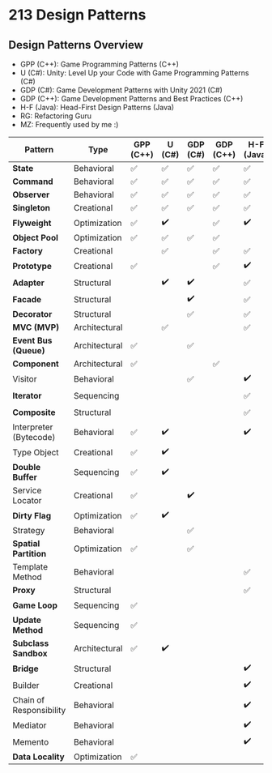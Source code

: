 # 213 Design Patterns 

## Design Patterns Overview

- GPP (C++): Game Programming Patterns (C++)
- U (C#): Unity: Level Up your Code with Game Programming Patterns (C#)
- GDP (C#): Game Development Patterns with Unity 2021 (C#)
- GDP (C++): Game Development Patterns and Best Practices (C++)
- H-F (Java): Head-First Design Patterns (Java)
- RG: Refactoring Guru
- MZ: Frequently used by me :)

| Pattern                 | Type          | GPP (C++) | U (C#) | GDP (C#) | GDP (C++) | H-F (Java) | RG | MZ |
|-------------------------|---------------|-----------|--------|----------|-----------|------------|----|----|
| **State**               | Behavioral    | ✅         | ✅      | ✅        | ✅         | ✅          | ✅  | ✅  |
| **Command**             | Behavioral    | ✅         | ✅      | ✅        | ✅         | ✅          | ✅  | ✅  |
| **Observer**            | Behavioral    | ✅         | ✅      | ✅        | ✅         | ✅          | ✅  | ✅  |
| **Singleton**           | Creational    | ✅         | ✅      | ✅        | ✅         | ✅          | ✅  |    |
| **Flyweight**           | Optimization  | ✅         | ✔️     |          | ✅         | ✔️         | ✅  | ✅  |
| **Object Pool**         | Optimization  | ✅         | ✅      | ✅        | ✅         |            |    | ✅  |
| **Factory**             | Creational    |           | ✅      |          | ✅         | ✅          | ✅  | ✅  |
| **Prototype**           | Creational    | ✅         |        |          | ✅         | ✔️         | ✅  | ✅  |
| **Adapter**             | Structural    |           | ✔️     | ✔️       |           | ✅          | ✅  | ✅  |
| **Facade**              | Structural    |           |        | ✔️       |           | ✅          | ✅  | ✅  |
| **Decorator**           | Structural    |           |        | ✅        |           | ✅          | ✅  |    |
| **MVC (MVP)**           | Architectural |           | ✅      |          |           | ✅          |    | ✅  |
| **Event Bus (Queue)**   | Architectural | ✅         |        | ✅        |           |            |    | ✅  |
| **Component**           | Architectural | ✅         |        |          | ✅         |            |    | ✅  |
| Visitor                 | Behavioral    |           |        | ✅        |           | ✔️         | ✅  |    |
| **Iterator**            | Sequencing    |           |        |          |           | ✅          | ✅  | ✔️ |
| **Composite**           | Structural    |           |        |          |           | ✅          | ✅  | ✔️ |
| Interpreter (Bytecode)  | Behavioral    | ✅         | ✔️     |          |           | ✔️         |    |    |
| Type Object             | Creational    | ✅         | ✔️     |          |           |            |    | ✔️ |
| **Double Buffer**       | Sequencing    | ✅         | ✔️     |          |           |            |    | ✔️ |
| Service Locator         | Creational    | ✅         |        | ✔️       |           |            |    | ✔️ |
| **Dirty Flag**          | Optimization  | ✅         | ✔️     |          |           |            |    | ✔️ |
| Strategy                | Behavioral    |           |        | ✅        |           |            | ✅  |    |
| **Spatial Partition**   | Optimization  | ✅         |        | ✅        |           |            |    |    |
| Template Method         | Behavioral    |           |        |          |           | ✅          | ✅  |    |
| **Proxy**               | Structural    |           |        |          |           | ✅          | ✅  |    |
| **Game Loop**           | Sequencing    | ✅         |        |          |           |            |    | ✔️ |
| **Update Method**       | Sequencing    | ✅         |        |          |           |            |    | ✔️ |
| **Subclass Sandbox**    | Architectural | ✅         | ✔️     |          |           |            |    |    |
| **Bridge**              | Structural    |           |        |          |           | ✔️         | ✅  |    |
| Builder                 | Creational    |           |        |          |           | ✔️         | ✅  |    |
| Chain of Responsibility | Behavioral    |           |        |          |           | ✔️         | ✅  |    |
| Mediator                | Behavioral    |           |        |          |           | ✔️         | ✅  |    |
| Memento                 | Behavioral    |           |        |          |           | ✔️         | ✅  |    |
| **Data Locality**       | Optimization  | ✅         |        |          |           |            |    |    |
